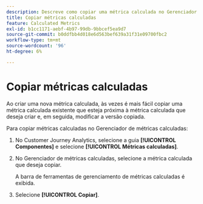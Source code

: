 ```yaml
---
description: Descreve como copiar uma métrica calculada no Gerenciador de métricas calculadas
title: Copiar métricas calculadas
feature: Calculated Metrics
exl-id: b1cc1171-aebf-4b97-99db-9bbcef5ea9d7
source-git-commit: b0ddfbb4d018e6d563bef639a31f31e09700fbc2
workflow-type: tm+mt
source-wordcount: '96'
ht-degree: 6%

---
```


# Copiar métricas calculadas

Ao criar uma nova métrica calculada, às vezes é mais fácil copiar uma métrica calculada existente que esteja próxima à métrica calculada que deseja criar e, em seguida, modificar a versão copiada.

Para copiar métricas calculadas no Gerenciador de métricas calculadas:

1. No Customer Journey Analytics, selecione a guia **[!UICONTROL Componentes]** e selecione **[!UICONTROL Métricas calculadas]**.

1. No Gerenciador de métricas calculadas, selecione a métrica calculada que deseja copiar.

   A barra de ferramentas de gerenciamento de métricas calculadas é exibida.

1. Selecione **[!UICONTROL Copiar]**.
